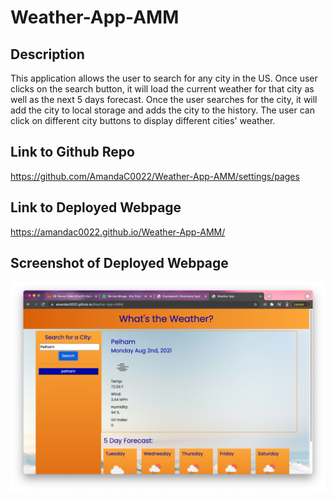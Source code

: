 # Weather-App-AMM

## Description
This application allows the user to search for any city in the US. Once user clicks on the search button, it will load the current weather for that city as well as the next 5 days forecast. Once the user searches for the city, it will add the city to local storage and adds the city to the history. The user can click on different city buttons to display different cities' weather. 

## Link to Github Repo 
https://github.com/AmandaC0022/Weather-App-AMM/settings/pages

## Link to Deployed Webpage 
https://amandac0022.github.io/Weather-App-AMM/

## Screenshot of Deployed Webpage 
![Weather App Screenshot](WeatherApp-Screenshot.png)